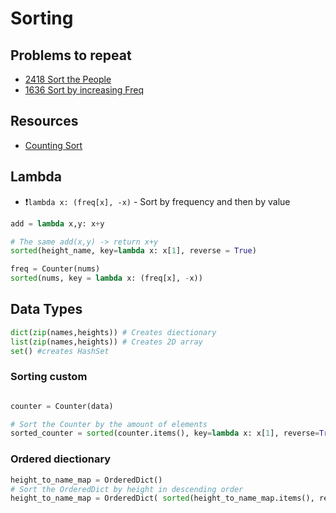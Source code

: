 # Sorting 

## Problems to repeat

- [ 2418 Sort the People](https://leetcode.com/problems/sort-the-people/)
- [ 1636 Sort by increasing Freq](https://leetcode.com/problems/sort-array-by-increasing-frequency/)

## Resources
- [Counting Sort](https://leetcode.com/explore/learn/card/sorting/695/non-comparison-based-sorts/4437/)


## Lambda 

- ❗`lambda x: (freq[x], -x)` - Sort by frequency and then by value

```python
add = lambda x,y: x+y

# The same add(x,y) -> return x+y
sorted(height_name, key=lambda x: x[1], reverse = True)

freq = Counter(nums)
sorted(nums, key = lambda x: (freq[x], -x))
```

## Data Types

```python
dict(zip(names,heights)) # Creates diectionary
list(zip(names,heights)) # Creates 2D array
set() #creates HashSet

```

### Sorting custom


```python

counter = Counter(data)

# Sort the Counter by the amount of elements
sorted_counter = sorted(counter.items(), key=lambda x: x[1], reverse=True)

```
### Ordered diectionary

```python
height_to_name_map = OrderedDict()
# Sort the OrderedDict by height in descending order
height_to_name_map = OrderedDict( sorted(height_to_name_map.items(), reverse=True))
```

